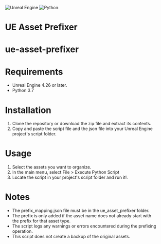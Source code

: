 ![Unreal Engine](https://img.shields.io/badge/unrealengine-%23313131.svg?style=for-the-badge&logo=unrealengine&logoColor=white)
![Python](https://img.shields.io/badge/python-3670A0?style=for-the-badge&logo=python&logoColor=ffdd54)
# UE Asset Prefixer

# ue-asset-prefixer

# Requirements 
* Unreal Engine 4.26 or later.
* Python 3.7 

# Installation

1. Clone the repository or download the zip file and extract its contents.
2. Copy and paste the script file and the json file into your Unreal Engine project's script folder.

# Usage

1. Select the assets you want to organize.
2. In the main menu, select File > Execute Python Script
3. Locate the script in your project's script folder and run it!.

# Notes
* The prefix_mapping.json file must be in the ue_asset_prefixer folder.
* The prefix is only added if the asset name does not already start with the prefix for that asset type.
* The script logs any warnings or errors encountered during the prefixing operation.
* This script does not create a backup of the original assets.
